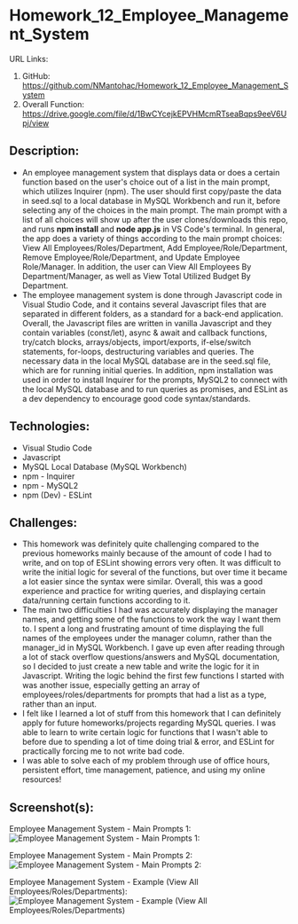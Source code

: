 # Homework_12_Employee_Management_System

URL Links:
  1) GitHub: https://github.com/NMantohac/Homework_12_Employee_Management_System
  2) Overall Function: https://drive.google.com/file/d/1BwCYcejkEPVHMcmRTseaBqps9eeV6Upj/view
  
## Description:
  - An employee management system that displays data or does a certain function based on the user's choice out of a list in 
    the main prompt, which utilizes Inquirer (npm). The user should first copy/paste the data in seed.sql to a local database 
    in MySQL Workbench and run it, before selecting any of the choices in the main prompt. The main prompt with a list of all 
    choices will show up after the user clones/downloads this repo, and runs **npm install** and **node app.js** in VS Code's terminal.
    In general, the app does a variety of things according to the main prompt choices: View All Employees/Roles/Department,
    Add Employee/Role/Department, Remove Employee/Role/Department, and Update Employee Role/Manager. In addition, the user can 
    View All Employees By Department/Manager, as well as View Total Utilized Budget By Department. 
  - The employee management system is done through Javascript code in Visual Studio Code, and it contains several Javascript files 
    that are separated in different folders, as a standard for a back-end application. Overall, the Javascript files are written in
    vanilla Javascript and they contain variables (const/let), async & await and callback functions, try/catch blocks, arrays/objects, 
    import/exports, if-else/switch statements, for-loops, destructuring variables and queries. The necessary data in the local 
    MySQL database are in the seed.sql file, which are for running initial queries. In addition, npm installation was used in order 
    to install Inquirer for the prompts, MySQL2 to connect with the local MySQL database and to run queries as promises, and ESLint as
    a dev dependency to encourage good code syntax/standards. 
  
## Technologies:
  - Visual Studio Code
  - Javascript
  - MySQL Local Database (MySQL Workbench)
  - npm - Inquirer
  - npm - MySQL2
  - npm (Dev) - ESLint
  
## Challenges:
  - This homework was definitely quite challenging compared to the previous homeworks mainly because of the amount of code I had to
    write, and on top of ESLint showing errors very often. It was difficult to write the initial logic for several of the functions, 
    but over time it became a lot easier since the syntax were similar. Overall, this was a good experience and practice for writing 
    queries, and displaying certain data/running certain functions according to it.
  - The main two difficulties I had was accurately displaying the manager names, and getting some of the functions to work 
    the way I want them to. I spent a long and frustrating amount of time displaying the full names of the employees under the manager
    column, rather than the manager_id in MySQL Workbench. I gave up even after reading through a lot of stack overflow 
    questions/answers and MySQL documentation, so I decided to just create a new table and write the logic for it in Javascript. 
    Writing the logic behind the first few functions I started with was another issue, especially getting an array of 
    employees/roles/departments for prompts that had a list as a type, rather than an input. 
  - I felt like I learned a lot of stuff from this homework that I can definitely apply for future homeworks/projects 
    regarding MySQL queries. I was able to learn to write certain logic for functions that I wasn't able to before due to 
    spending a lot of time doing trial & error, and ESLint for practically forcing me to not write bad code. 
  - I was able to solve each of my problem through use of office hours, persistent effort, time management, patience, and 
    using my online resources!
    
## Screenshot(s):
  
  Employee Management System - Main Prompts 1:
  ![Employee Management System - Main Prompts 1:](https://puu.sh/FDoqR/909b661af1.png)
  
  Employee Management System - Main Prompts 2:
  ![Employee Management System - Main Prompts 2:](https://puu.sh/FDorf/a96502eccb.png)
  
  Employee Management System - Example (View All Employees/Roles/Departments):
  ![Employee Management System - Example (View All Employees/Roles/Departments)](https://puu.sh/FDopL/99325166cc.png)
